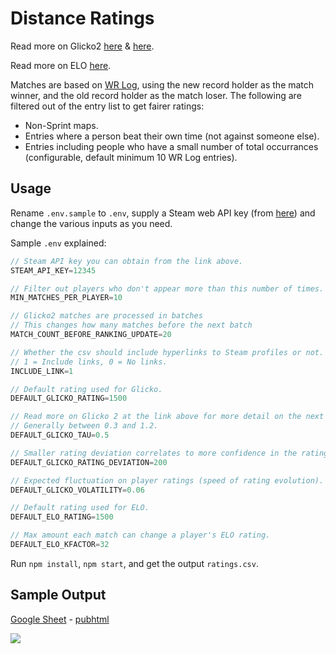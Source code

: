 # Distance Ratings

Read more on Glicko2 [here](https://en.wikipedia.org/wiki/Glicko_rating_system) & [here](http://glicko.net/glicko.html).

Read more on ELO [here](https://en.wikipedia.org/wiki/Elo_rating_system).

Matches are based on [WR Log](https://seekr.pw/distance-log/), using the new record holder as the match winner, and the old record holder as the match loser. The following are filtered out of the entry list to get fairer ratings:

* Non-Sprint maps.
* Entries where a person beat their own time (not against someone else).
* Entries including people who have a small number of total occurrances (configurable, default minimum 10 WR Log entries).

## Usage

Rename `.env.sample` to `.env`, supply a Steam web API key (from [here](https://steamcommunity.com/dev)) and change the various inputs as you need.

Sample `.env` explained:
```js
// Steam API key you can obtain from the link above.
STEAM_API_KEY=12345

// Filter out players who don't appear more than this number of times.
MIN_MATCHES_PER_PLAYER=10

// Glicko2 matches are processed in batches
// This changes how many matches before the next batch
MATCH_COUNT_BEFORE_RANKING_UPDATE=20

// Whether the csv should include hyperlinks to Steam profiles or not.
// 1 = Include links, 0 = No links.
INCLUDE_LINK=1

// Default rating used for Glicko.
DEFAULT_GLICKO_RATING=1500

// Read more on Glicko 2 at the link above for more detail on the next 4.
// Generally between 0.3 and 1.2.
DEFAULT_GLICKO_TAU=0.5

// Smaller rating deviation correlates to more confidence in the rating accuracy.
DEFAULT_GLICKO_RATING_DEVIATION=200

// Expected fluctuation on player ratings (speed of rating evolution).
DEFAULT_GLICKO_VOLATILITY=0.06

// Default rating used for ELO.
DEFAULT_ELO_RATING=1500

// Max amount each match can change a player's ELO rating.
DEFAULT_ELO_KFACTOR=32
```

Run `npm install`,  `npm start`, and get the output `ratings.csv`.

## Sample Output

[Google Sheet](https://docs.google.com/spreadsheets/d/1TRuOWLBee6tS87g48fsZBisVINV81Q0r_Ayqz17fsGg/edit?usp=sharing) - [pubhtml](https://docs.google.com/spreadsheets/d/e/2PACX-1vQcypGn_chsOinj2Ab72hv6IqrSs7mQ_Obev8QVIFUXCCoX4yllZ3ojq44UJKAQ4bRoHxp1FruxTTpg/pubhtml)

[![](https://i.imgur.com/ZkTNlHE.png)](https://docs.google.com/spreadsheets/d/1TRuOWLBee6tS87g48fsZBisVINV81Q0r_Ayqz17fsGg/edit?usp=sharing)
